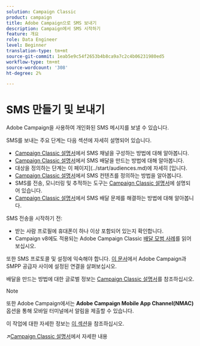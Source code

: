 ```yaml
---
solution: Campaign Classic
product: campaign
title: Adobe Campaign으로 SMS 보내기
description: Campaign에서 SMS 시작하기
feature: 개요
role: Data Engineer
level: Beginner
translation-type: tm+mt
source-git-commit: 1eab5e9c54f2653b4b8ca9a7c2c4b06231980ed5
workflow-type: tm+mt
source-wordcount: '308'
ht-degree: 2%

---
```


# SMS 만들기 및 보내기

Adobe Campaign을 사용하여 개인화된 SMS 메시지를 보낼 수 있습니다.

SMS를 보내는 주요 단계는 다음 섹션에 자세히 설명되어 있습니다.

* [Campaign Classic 설명서](https://experienceleague.adobe.com/docs/campaign-classic/using/sending-messages/sending-messages-on-mobiles/sms-set-up.html?lang=en#sending-messages)에서 SMS 채널을 구성하는 방법에 대해 알아봅니다.
* [Campaign Classic 설명서](https://experienceleague.adobe.com/docs/campaign-classic/using/sending-messages/sending-messages-on-mobiles/sms-create.html?lang=en#sending-messages)에서 SMS 배달을 만드는 방법에 대해 알아봅니다.
* 대상을 정의하는 단계는 이 페이지](../start/audiences.md)에 자세히 [입니다.
* [Campaign Classic 설명서](https://experienceleague.adobe.com/docs/campaign-classic/using/sending-messages/sending-messages-on-mobiles/sms-create.html?lang=en#defining-the-sms-content)에서 SMS 컨텐츠를 정의하는 방법을 알아봅니다.
* SMS를 전송, 모니터링 및 추적하는 도구는 [Campaign Classic 설명서](https://experienceleague.adobe.com/docs/campaign-classic/using/sending-messages/sending-messages-on-mobiles/sms-send.html?lang=en#sending-messages)에 설명되어 있습니다.
* [Campaign Classic 설명서](https://experienceleague.adobe.com/docs/campaign-classic/using/sending-messages/sending-messages-on-mobiles/troubleshooting-sms.html?lang=en#sending-messages)에서 SMS 배달 문제를 해결하는 방법에 대해 알아봅니다.

SMS 전송을 시작하기 전:

* 받는 사람 프로필에 휴대폰이 하나 이상 포함되어 있는지 확인합니다.
* Campaign v8에도 적용되는 Adobe Campaign Classic [배달 모범 사례](https://experienceleague.adobe.com/docs/campaign-classic/using/sending-messages/key-steps-when-creating-a-delivery/delivery-bestpractices/delivery-best-practices.html?lang=en#sending-messages)를 읽어 보십시오.

또한 SMS 프로토콜 및 설정에 익숙해야 합니다. [이 문서](https://experienceleague.adobe.com/docs/campaign-classic/using/sending-messages/sending-messages-on-mobiles/sms-protocol.html?lang=en#sending-messages)에서 Adobe Campaign과 SMPP 공급자 사이에 설정된 연결을 살펴보십시오.

배달을 만드는 방법에 대한 글로벌 정보는 [Campaign Classic 설명서](https://experienceleague.adobe.com/docs/campaign-classic/using/sending-messages/key-steps-when-creating-a-delivery/steps-about-delivery-creation-steps.html?lang=en#sending-messages)를 참조하십시오.

>[!NOTE]
>
>또한 Adobe Campaign에서는 **Adobe Campaign Mobile App Channel(NMAC)** 옵션을 통해 모바일 터미널에서 알림을 제출할 수 있습니다.
> 
>이 작업에 대한 자세한 정보는 [이 섹션](push.md)을 참조하십시오.

:arrow_upper_right:[Campaign Classic 설명서](https://experienceleague.adobe.com/docs/campaign-classic/using/sending-messages/sending-messages-on-mobiles/sms-channel.html)에서 자세한 내용
